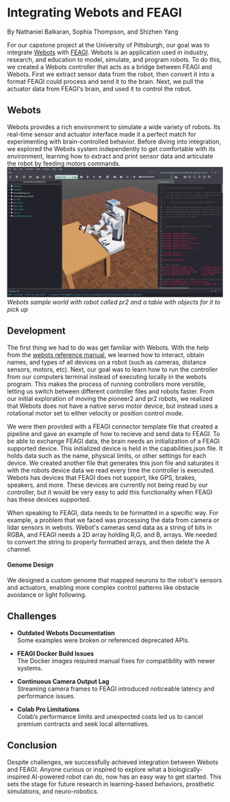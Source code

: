 
# Integrating Webots and FEAGI
By Nathaniel Balkaran, Sophia Thompson, and Shizhen Yang

For our capstone project at the University of Pittsburgh, our goal was to integrate [Webots](https://cyberbotics.com/) with [FEAGI](https://www.feagi.org/). Webots is an application used in industry, research, and education to model, simulate, and program robots. To do this, we created a Webots controller that acts as a bridge between FEAGI and Webots. First we extract sensor data from the robot, then convert it into a format FEAGI could process and send it to the brain. Next, we pull the actuator data from FEAGI's brain, and used it to control the robot.

## Webots

Webots provides a rich environment to simulate a wide variety of robots. Its real-time sensor and actuator interface made it a perfect match for experimenting with brain-controlled behavior. Before diving into integration, we explored the Webots system independently to get comfortable with its environment, learning how to extract and print sensor data and articulate the robot by feeding motors commands.
![Screenshot-2025-04-10-112843.png](Screenshot-2025-04-10-112843.png "pr2 robot")
*Webots sample world with robot called pr2 and a table with objects for it to pick up*

## Development 

The first thing we had to do was get familiar with Webots. With the help from the [webots reference manual](https://cyberbotics.com/doc/reference/index), we learned how to interact, obtain names, and types of all devices on a robot (such as cameras, distance sensors, motors, etc). Next, our goal was to learn how to run the controller from our computers terminal instead of executing locally in the webots program. This makes the process of running controllers more versitile, letting us switch between different controller files and robots faster. From our initial exploration of moving the pioneer2 and pr2 robots, we realized that Webots does not have a native servo motor device, but instead uses a rotational motor set to either velocity or position control mode. 


We were then provided with a FEAGI connector template file that created a pipeline and gave an example of how to recieve and send data to FEAGI. To be able to exchange FEAGI data, the brain needs an initialization of a FEAGI supported device. This initialized device is held in the capabilities.json file. It holds data such as the name, physical limits, or other settings for each device. We created another file that generates this json file and saturates it with the robots device data we read every time the controller is executed. Webots has devices that FEAGI does not support, like GPS, brakes, speakers, and more. These devices are currently not being read by our controller, but it would be very easy to add this functionality when FEAGI has these devices supported.


When speaking to FEAGI, data needs to be formatted in a specific way. For example, a problem that we faced was processing the data from camera or lidar sensors in webots. Webot's cameras send data as a string of bits in RGBA, and FEAGI needs a 2D array holding R,G, and B, arrays. We needed to convert the string to properly formatted arrays, and then delete the A channel. 





#### Genome Design
We designed a custom genome that mapped neurons to the robot's sensors and actuators, enabling more complex control patterns like obstacle avoidance or light following.





## Challenges

- **Outdated Webots Documentation**  
  Some examples were broken or referenced deprecated APIs.

- **FEAGI Docker Build Issues**  
  The Docker images required manual fixes for compatibility with newer systems.

- **Continuous Camera Output Lag**  
  Streaming camera frames to FEAGI introduced noticeable latency and performance issues.

- **Colab Pro Limitations**  
  Colab’s performance limits and unexpected costs led us to cancel premium contracts and seek local alternatives.




## Conclusion

Despite challenges, we successfully achieved integration between Webots and FEAGI. Anyone curious or inspired to explore what a biologically-inspired AI-powered robot can do, now has an easy way to get started. This sets the stage for future research in learning-based behaviors, prosthetic simulations, and neuro-robotics.